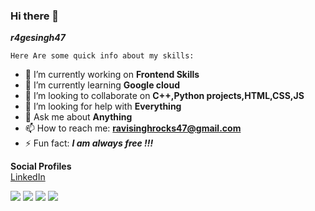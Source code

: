 ### Hi there 👋

**_r4gesingh47_**

`Here Are some quick info about my skills:`

- 🔭 I’m currently working on **Frontend Skills**
- 🌱 I’m currently learning **Google cloud**
- 👯 I’m looking to collaborate on **C++,Python projects,HTML,CSS,JS**
- 🤔 I’m looking for help with **Everything**
- 💬 Ask me about **Anything**
- 📫 How to reach me: **ravisinghrocks47@gmail.com** 
- ⚡ Fun fact: ***I am always free !!!***

**Social Profiles**  
[LinkedIn](https://www.linkedin.com/in/ravi-singh-3762171b1)  


![](https://img.shields.io/badge/Linux-informational?style=flat&logo=<LOGO_NAME>&logoColor=white&color=2bbc8a) 
![](https://img.shields.io/badge/C-informational?style=flat&logo=<LOGO_NAME>&logoColor=white&color=2bbc8a) 
![](https://img.shields.io/badge/C++-informational?style=flat&logo=<LOGO_NAME>&logoColor=white&color=2bbc8a)
![](https://img.shields.io/badge/Python-informational?style=flat&logo=<LOGO_NAME>&logoColor=white&color=2bbc8a) 

